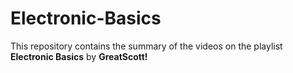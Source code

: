 # Electronic-Basics
This repository contains the summary of the videos on the playlist <b>Electronic Basics</b> by <b>GreatScott!</b>
